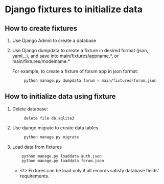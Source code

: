 # Django fixtures to initialize data

## How to create fixtures

1. Use Django Admin to create a database
2. Use Django dumpdata to create a fixture in desired format (json, yaml,..), and save into main/fixtures/appname.\*, or main/fixtures/modelname.*
   
   For example, to create a fixture of forum app in json format:
  
   ```bash
   		python manage.py dumpdata forum > main/fixtures/forum.json
   ```
   
## How to initialize data using fixture

1. Delete database: 

	```*
		 delete file db.sqlite3
	```	 
2. Use django migrate to create data tables

   ```bash
		python manage.py migrate 
   ```
   
3. Load data from fixtures

	```bash
		python manage.py loaddata auth.json
		python manage.py loaddata forum.json
	```
	- <!> Fixtures can be load only if all records satisfy database fields' requirements.	
	
	  
 
   
   